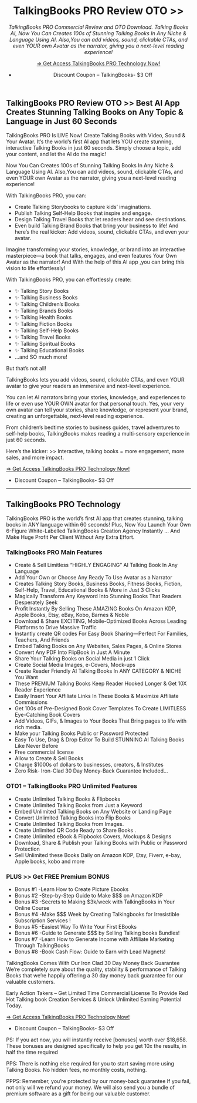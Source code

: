 <header>

# TalkingBooks PRO Review OTO >>

_TalkingBooks PRO Commercial Review and OTO Download. Talking Books AI, Now You Can Creates 100s of Stunning Talking Books In Any Niche & Language Using AI. Also,You can add videos, sound, clickable CTAs, and even YOUR own Avatar as the narrator, giving you a next-level reading experience!_

[=> Get Access TalkingBooks PRO Technology Now!](https://jvz9.com/c/25336/414823/)
* Discount Coupon – TalkingBooks- $3 Off

</header>

## TalkingBooks PRO Review OTO >> Best AI App Creates Stunning Talking Books on Any Topic & Language in Just 60 Seconds

TalkingBooks PRO Is LIVE Now! Create Talking Books with Video, Sound & Your Avatar. It’s the world’s first AI app that lets YOU create stunning, interactive Talking Books in just 60 seconds. Simply choose a topic, add your content, and let the AI do the magic!

Now You Can Creates 100s of Stunning Talking Books In Any Niche & Language Using AI. Also,You can add videos, sound, clickable CTAs, and even YOUR own Avatar as the narrator, giving you a next-level reading experience!

With TalkingBooks PRO, you can:
- Create Talking Storybooks to capture kids’ imaginations.
- Publish Talking Self-Help Books that inspire and engage.
- Design Talking Travel Books that let readers hear and see destinations.
- Even build Talking Brand Books that bring your business to life!
And here’s the real kicker: Add videos, sound, clickable CTAs, and even your avatar.

Imagine transforming your stories, knowledge, or brand into an interactive masterpiece—a book that talks, engages, and even features Your Own Avatar as the narrator! And With the help of this AI app ,you can bring this vision to life effortlessly!

With TalkingBooks PRO, you can effortlessly create:
* ✨ Talking Story Books
* ✨ Talking Business Books
* ✨ Talking Children’s Books
* ✨ Talking Brands Books
* ✨ Talking Health Books
* ✨ Talking Fiction Books
* ✨ Talking Self-Help Books
* ✨ Talking Travel Books
* ✨ Talking Spiritual Books
* ✨ Talking Educational Books
* …and SO much more! 

But that’s not all! 

TalkingBooks lets you add videos, sound, clickable CTAs, and even YOUR avatar to give your readers an immersive and next-level experience. 

You can let AI narrators bring your stories, knowledge, and experiences to life or even use YOUR OWN avatar for that personal touch.  Yes, your very own avatar can tell your stories, share knowledge, or represent your brand, creating an unforgettable, next-level reading experience.

From children’s bedtime stories to business guides, travel adventures to self-help books, TalkingBooks makes reading a multi-sensory experience in just 60 seconds.

Here’s the kicker: >> Interactive, talking books = more engagement, more sales, and more impact.

[=> Get Access TalkingBooks PRO Technology Now!](https://jvz9.com/c/25336/414823/)
* Discount Coupon – TalkingBooks- $3 Off

---

## TalkingBooks PRO Technology

TalkingBooks PRO is the world’s first AI app that creates stunning, talking books in ANY language within 60 seconds! Plus, Now You Launch Your Own 6-Figure White-Labelled TalkingBooks Creation Agency Instantly … And Make Huge Profit Per Client Without Any Extra Effort.

### TalkingBooks PRO Main Features
- Create & Sell Limitless “HIGHLY ENGAGING” AI Talking Book In Any Language
- Add Your Own or Choose Any Ready To Use Avatar as a Narrator
- Creates Talking Story Books, Business Books, Fitness Books, Fiction, Self-Help, Travel, Educational Books & More in Just 3 Clicks
- Magically Transform Any Keyword Into Stunning Books That Readers Desperately Seek
- Profit Instantly By Selling These AMAZING Books On Amazon KDP, Apple Books, Etsy, eBay, Kobo, Barnes & Noble
- Download & Share EXCITING, Mobile-Optimized Books Across Leading Platforms to Drive Massive Traffic
- Instantly create QR codes For Easy Book Sharing—Perfect For Families, Teachers, And Friends
- Embed Talking Books on Any Websites, Sales Pages, & Online Stores
- Convert Any PDF Into FlipBook in Just A Minute
- Share Your Talking Books on Social Media in just 1 Click
- Create Social Media Images, e-Covers, Mock-ups
- Create Reader Friendly AI Talking Books In ANY CATEGORY & NICHE You Want
- These PREMIUM Talking Books Keep Reader Hooked Longer & Get 10X Reader Experience
- Easily Insert Your Affiliate Links In These Books & Maximize Affiliate Commissions
- Get 100s of Pre-Designed Book Cover Templates To Create LIMITLESS Eye-Catching Book Covers
- Add Videos, GIFs, & Images to Your Books That Bring pages to life with rich media.
- Make your Talking Books Public or Password Protected
- Easy To Use, Drag & Drop Editor To Build STUNNING AI Talking Books Like Never Before
- Free commercial license
- Allow to Create & Sell Books
- Charge $1000s of dollars to businesses, creators, & Institutes
- Zero Risk- Iron-Clad 30 Day Money-Back Guarantee Included…
### OTO1 – TalkingBooks PRO Unlimited Features
- Create Unlimited Talking Books & Flipbooks 
- Create Unlimited Talking Books from Just a Keyword   
- Embed Unlimited Talking Books on Any Website or Landing Page 
- Convert Unlimited Talking Books into Flip Books 
- Create Unlimited Talking Books from Images. 
- Create Unlimited QR Code Ready to Share Books . 
- Create Unlimited eBook & Flipbooks Covers, Mockups & Designs 
- Download, Share & Publish your Talking Books with Public or Password Protection 
- Sell Unlimited these Books Daily on Amazon KDP, Etsy, Fiverr, e-bay, Apple books, kobo and more
### PLUS >> Get FREE Premium BONUS
- Bonus #1 -Learn How to Create Picture Ebooks
- Bonus #2 -Step-by-Step Guide to Make $$$ on Amazon KDP
- Bonus #3 -Secrets to Making $3k/week with TalkingBooks in Your Online Course
- Bonus #4 -Make $$$ Week by Creating Talkingbooks for Irresistible Subscription Services !
- Bonus #5 -Easiest Way To Write Your First EBooks
- Bonus #6 -Guide to Generate $$$ by Selling Talking books Bundles!
- Bonus #7 -Learn How to Generate Income with Affiliate Marketing Through TalkingBooks
- Bonus #8 -Book Cash Flow: Guide to Earn with Lead Magnets!

  
TalkingBooks Comes With Our Iron Clad 30 Day Money Back Guarantee
We’re completely sure about the quality, stability & performance of Talking Books that we’re happily offering a 30 day money back guarantee for our valuable customers.

Early Action Takers – Get Limited Time Commercial License To Provide Red Hot Talking book Creation Services & Unlock Unlimited Earning Potential Today.

[=> Get Access TalkingBooks PRO Technology Now!](https://jvz9.com/c/25336/414823/)
* Discount Coupon – TalkingBooks- $3 Off

 

PS: If you act now, you will instantly receive [bonuses] worth over $18,658. These bonuses are designed specifically to help you get 10x the results, in half the time required

PPS: There is nothing else required for you to start saving more using Talking Books. No hidden fees, no monthly costs, nothing.

PPPS: Remember, you’re protected by our money-back guarantee If you fail, not only will we refund your money. We will also send you a bundle of premium software as a gift for being our valuable customer.
